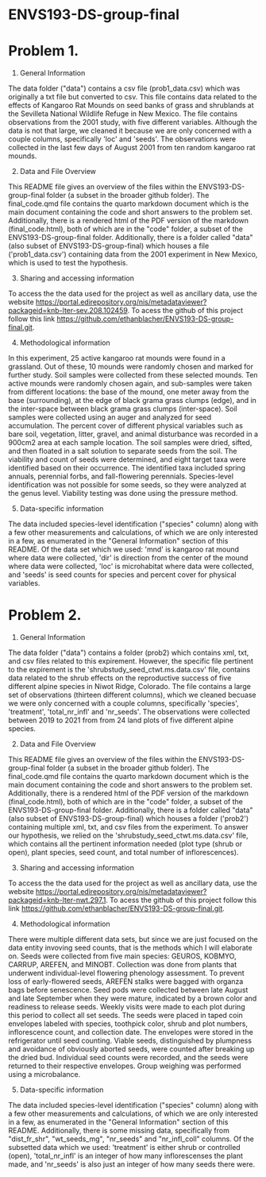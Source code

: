 # ENVS193-DS-group-final

# Problem 1.


1. General Information

The data folder ("data") contains a csv file (prob1_data.csv) which was originally a txt file but converted to csv. This file contains data related to the effects of Kangaroo Rat Mounds on seed banks of grass and shrublands at the Sevilleta National Wildlife Refuge in New Mexico. The file contains observations from the 2001 study, with five different variables. Although the data is not that large, we cleaned it because we are only concerned with a couple columns, specifically 'loc' and 'seeds'. The observations were collected in the last few days of August 2001 from ten random kangaroo rat mounds.

2. Data and File Overview

This README file gives an overview of the files within the ENVS193-DS-group-final folder (a subset in the broader github folder). The final_code.qmd file contains the quarto markdown document which is the main document containing the code and short answers to the problem set. Additionally, there is a rendered html of the PDF version of the markdown (final_code.html), both of which are in the "code" folder, a subset of the ENVS193-DS-group-final folder. Additionally, there is a folder called "data" (also subset of ENVS193-DS-group-final) which houses a file ('prob1_data.csv') containing data from the 2001 experiment in New Mexico, which is used to test the hypothesis.

3. Sharing and accessing information

To access the the data used for the project as well as ancillary data, use the website https://portal.edirepository.org/nis/metadataviewer?packageid=knb-lter-sev.208.102459. To acess the github of this project follow this link https://github.com/ethanblacher/ENVS193-DS-group-final.git.

4. Methodological information

In this experiment, 25 active kangaroo rat mounds were found in a grassland. Out of these, 10 mounds were randomly chosen and marked for further study. Soil samples were collected from these selected mounds. Ten active mounds were randomly chosen again, and sub-samples were taken from different locations: the base of the mound, one meter away from the base (surrounding), at the edge of black grama grass clumps (edge), and in the inter-space between black grama grass clumps (inter-space). Soil samples were collected using an auger and analyzed for seed accumulation. The percent cover of different physical variables such as bare soil, vegetation, litter, gravel, and animal disturbance was recorded in a 900cm2 area at each sample location. The soil samples were dried, sifted, and then floated in a salt solution to separate seeds from the soil. The viability and count of seeds were determined, and eight target taxa were identified based on their occurrence. The identified taxa included spring annuals, perennial forbs, and fall-flowering perennials. Species-level identification was not possible for some seeds, so they were analyzed at the genus level. Viability testing was done using the pressure method.

5. Data-specific information

The data included species-level identification ("species" column) along with a few other measurements and calculations, of which we are only interested in a few, as enumerated in the "General Information" section of this README. Of the data set which we used: 'mnd' is kangaroo rat mound where data were collected, 'dir' is direction from the center of the mound where data were collected, 'loc' is microhabitat where data were collected, and 'seeds' is seed counts for species and percent cover for physical variables.



# Problem 2.

1. General Information

The data folder ("data") contains a folder (prob2) which contains xml, txt, and csv files related to this expirement. However, the specific file pertinent to the expirement is the 'shrubstudy_seed_ctwt.ms.data.csv' file,  contains data related to the shrub effects on the reproductive success of five different alpine species in Niwot Ridge, Colorado. The file contains a large set of observations (thirteen different columns), which we cleaned becuase we were only concerned with a couple columns, specifically 'species', 'treatment', 'total_nr_infl' and 'nr_seeds'. The observations were collected between 2019 to 2021 from from 24 land plots of five different alpine species.

2. Data and File Overview

This README file gives an overview of the files within the ENVS193-DS-group-final folder (a subset in the broader github folder). The final_code.qmd file contains the quarto markdown document which is the main document containing the code and short answers to the problem set. Additionally, there is a rendered html of the PDF version of the markdown (final_code.html), both of which are in the "code" folder, a subset of the ENVS193-DS-group-final folder. Additionally, there is a folder called "data" (also subset of ENVS193-DS-group-final) which houses a folder ('prob2') containing multiple xml, txt, and csv files from the experiment. To answer our hypothesis, we relied on the 'shrubstudy_seed_ctwt.ms.data.csv' file, which contains all the pertinent information needed (plot type (shrub or open), plant species, seed count, and total number of inflorescences).

3. Sharing and accessing information

To access the the data used for the project as well as ancillary data, use the website https://portal.edirepository.org/nis/metadataviewer?packageid=knb-lter-nwt.297.1. To acess the github of this project follow this link https://github.com/ethanblacher/ENVS193-DS-group-final.git.

4. Methodological information

There were multiple different data sets, but since we are just focused on the data entity invoving seed counts, that is the methods which I will elaborate on. Seeds were collected from five main species: GEUROS, KOBMYO, CARRUP, AREFEN, and MINOBT. Collection was done from plants that underwent individual-level flowering phenology assessment. To prevent loss of early-flowered seeds, AREFEN stalks were bagged with organza bags before senescence. Seed pods were collected between late August and late September when they were mature, indicated by a brown color and readiness to release seeds. Weekly visits were made to each plot during this period to collect all set seeds. The seeds were placed in taped coin envelopes labeled with species, toothpick color, shrub and plot numbers, inflorescence count, and collection date. The envelopes were stored in the refrigerator until seed counting. Viable seeds, distinguished by plumpness and avoidance of obviously aborted seeds, were counted after breaking up the dried bud. Individual seed counts were recorded, and the seeds were returned to their respective envelopes. Group weighing was performed using a microbalance.

5. Data-specific information

The data included species-level identification ("species" column) along with a few other measurements and calculations, of which we are only interested in a few, as enumerated in the "General Information" section of this README. Additionally, there is some missing data, specifically from "dist_fr_shr", "wt_seeds_mg", "nr_seeds" and "nr_infl_coll" columns. Of the subsetted data which we used: 'treatment' is either shrub or controlled (open), 'total_nr_infl' is an integer of how many inflorescenses the plant made, and 'nr_seeds' is also just an integer of how many seeds there were.
  